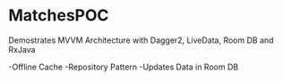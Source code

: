 # MatchesPOC

Demostrates MVVM Architecture with Dagger2, LiveData, Room DB and RxJava

-Offline Cache
-Repository Pattern
-Updates Data in Room DB
